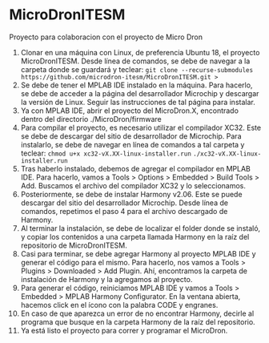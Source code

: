 # MicroDronITESM
Proyecto para colaboracion con el proyecto de Micro Dron
1. Clonar en una máquina con Linux, de preferencia Ubuntu 18, el proyecto MicroDronITESM. Desde línea de comandos, se debe de navegar a la carpeta donde se guardará y teclear:
`git clone --recurse-submodules https://github.com/microdron-itesm/MicroDronITESM.git >`
2. Se debe de tener el MPLAB IDE instalado en la máquina. Para hacerlo, se debe de acceder a la página del desarrollador Microchip y descargar la versión de Linux. Seguir las instrucciones de tal página para instalar.
3. Ya con MPLAB IDE, abrir el proyecto del MicroDron.X, encontrado dentro del directorio ./MicroDron/firmware
4. Para compilar el proyecto, es necesario utilizar el compilador XC32. Este se debe de descargar del sitio de desarrollador de Microchip. Para instalarlo, se debe de navegar en línea de comandos a tal carpeta y teclear:
`chmod u+x xc32-vX.XX-linux-installer.run`
`./xc32-vX.XX-linux-installer.run `
5. Tras haberlo instalado, debemos de agregar el compilador en MPLAB IDE. Para hacerlo, vamos a Tools > Options > Embedded > Build Tools > Add. Buscamos el archivo del compilador XC32 y lo seleccionamos.
6. Posteriormente, se debe de instalar Harmony v2.06. Este se puede descargar del sitio del desarrollador Microchip. Desde línea de comandos, repetimos el paso 4 para el archivo descargado de Harmony.
7. Al terminar la instalación, se debe de localizar el folder donde se instaló, y copiar los contenidos a una carpeta llamada Harmony en la raíz del repositorio de MicroDronITESM.
8. Casi para terminar, se debe agregar Harmony al proyecto MPLAB IDE y generar el código para el mismo. Para hacerlo, nos vamos a Tools > Plugins > Downloaded > Add Plugin. Ahí, encontramos la carpeta de instalación de Harmony y la agregamos al proyecto. 
9. Para generar el código, reiniciamos MPLAB IDE y vamos a Tools > Embedded > MPLAB Harmony Configurator. En la ventana abierta, hacemos click en el ícono con la palabra CODE y engranes.
10. En caso de que aparezca un error de no encontrar Harmony, decirle al programa que busque en la carpeta Harmony de la raíz del repositorio.
11. Ya está listo el proyecto para correr y programar el MicroDron.
